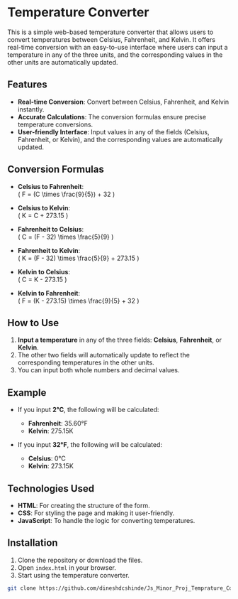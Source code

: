 # Temperature Converter

This is a simple web-based temperature converter that allows users to convert temperatures between Celsius, Fahrenheit, and Kelvin. It offers real-time conversion with an easy-to-use interface where users can input a temperature in any of the three units, and the corresponding values in the other units are automatically updated.

## Features

- **Real-time Conversion**: Convert between Celsius, Fahrenheit, and Kelvin instantly.
- **Accurate Calculations**: The conversion formulas ensure precise temperature conversions.
- **User-friendly Interface**: Input values in any of the fields (Celsius, Fahrenheit, or Kelvin), and the corresponding values are automatically updated.

## Conversion Formulas

- **Celsius to Fahrenheit**:  
  \( F = (C \times \frac{9}{5}) + 32 \)
- **Celsius to Kelvin**:  
  \( K = C + 273.15 \)

- **Fahrenheit to Celsius**:  
  \( C = (F - 32) \times \frac{5}{9} \)

- **Fahrenheit to Kelvin**:  
  \( K = (F - 32) \times \frac{5}{9} + 273.15 \)

- **Kelvin to Celsius**:  
  \( C = K - 273.15 \)

- **Kelvin to Fahrenheit**:  
  \( F = (K - 273.15) \times \frac{9}{5} + 32 \)

## How to Use

1. **Input a temperature** in any of the three fields: **Celsius**, **Fahrenheit**, or **Kelvin**.
2. The other two fields will automatically update to reflect the corresponding temperatures in the other units.
3. You can input both whole numbers and decimal values.

## Example

- If you input **2°C**, the following will be calculated:

  - **Fahrenheit**: 35.60°F
  - **Kelvin**: 275.15K

- If you input **32°F**, the following will be calculated:
  - **Celsius**: 0°C
  - **Kelvin**: 273.15K

## Technologies Used

- **HTML**: For creating the structure of the form.
- **CSS**: For styling the page and making it user-friendly.
- **JavaScript**: To handle the logic for converting temperatures.

## Installation

1. Clone the repository or download the files.
2. Open `index.html` in your browser.
3. Start using the temperature converter.

```bash
git clone https://github.com/dineshdcshinde/Js_Minor_Proj_Temprature_Converter.git
```
